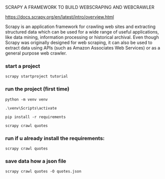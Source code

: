 SCRAPY A FRAMEWORK TO BUILD WEBSCRAPING AND WEBCRAWLER

https://docs.scrapy.org/en/latest/intro/overview.html

Scrapy is an application framework for crawling web sites and extracting structured data which can be used for a wide range of useful applications, like data mining, information processing or historical archival.
Even though Scrapy was originally designed for web scraping, it can also be used to extract data using APIs (such as Amazon Associates Web Services) or as a general purpose web crawler.

### start a project

    scrapy startproject tutorial

### run the project (first time)

    python -m venv venv

    .\venv\Scripts\activate

    pip install -r requirements

    scrapy crawl quotes


### run if u already install the requirements:

    scrapy crawl quotes


### save data how a json file

    scrapy crawl quotes -O quotes.json



